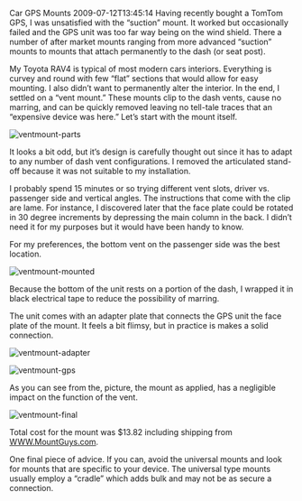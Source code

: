 Car GPS Mounts
2009-07-12T13:45:14
Having recently bought a TomTom GPS, I was unsatisfied with the “suction” mount. It worked but occasionally failed and the GPS unit was too far way being on the wind shield. There a number of after market mounts ranging from more advanced “suction” mounts to mounts that attach permanently to the dash (or seat post).

My Toyota RAV4 is typical of most modern cars interiors. Everything is curvey and round with few “flat” sections that would allow for easy mounting. I also didn’t want to permanently alter the interior. In the end, I settled on a “vent mount.” These mounts clip to the dash vents, cause no marring, and can be quickly removed leaving no tell-tale traces that an “expensive device was here.” Let’s start with the mount itself.

![ventmount-parts](http://az667460.vo.msecnd.net/cdn/images/blog/CarGPSMounts_7CD5/ventmountparts.jpg)

It looks a bit odd, but it’s design is carefully thought out since it has to adapt to any number of dash vent configurations. I removed the articulated stand-off because it was not suitable to my installation.

I probably spend 15 minutes or so trying different vent slots, driver vs. passenger side and vertical angles. The instructions that come with the clip are lame. For instance, I discovered later that the face plate could be rotated in 30 degree increments by depressing the main column in the back. I didn’t need it for my purposes but it would have been handy to know.

For my preferences, the bottom vent on the passenger side was the best location.

![ventmount-mounted](http://az667460.vo.msecnd.net/cdn/images/blog/CarGPSMounts_7CD5/ventmountmounted.jpg)

Because the bottom of the unit rests on a portion of the dash, I wrapped it in black electrical tape to reduce the possibility of marring.

The unit comes with an adapter plate that connects the GPS unit the face plate of the mount. It feels a bit flimsy, but in practice is makes a solid connection.

![ventmount-adapter](http://az667460.vo.msecnd.net/cdn/images/blog/CarGPSMounts_7CD5/ventmountadapter.jpg)

![ventmount-gps](http://az667460.vo.msecnd.net/cdn/images/blog/CarGPSMounts_7CD5/ventmountgps.jpg)

As you can see from the, picture, the mount as applied, has a negligible impact on the function of the vent. 

![ventmount-final](http://az667460.vo.msecnd.net/cdn/images/blog/CarGPSMounts_7CD5/ventmountfinal.jpg)

Total cost for the mount was $13.82 including shipping from [WWW.MountGuys.com](http://www.MountGuys.com).

One final piece of advice. If you can, avoid the universal mounts and look for mounts that are specific to your device. The universal type mounts usually employ a “cradle” which adds bulk and may not be as secure a connection.
